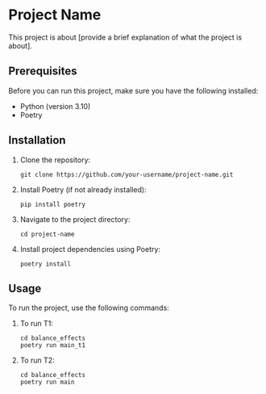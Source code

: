 # Project Name

This project is about [provide a brief explanation of what the project is about].

## Prerequisites

Before you can run this project, make sure you have the following installed:

- Python (version 3.10)
- Poetry

## Installation

1. Clone the repository:

    ```shell
    git clone https://github.com/your-username/project-name.git
    ```

2. Install Poetry (if not already installed):

    ```shell
    pip install poetry
    ```

3. Navigate to the project directory:

    ```shell
    cd project-name
    ```

4. Install project dependencies using Poetry:

    ```shell
    poetry install
    ```

## Usage

To run the project, use the following commands:

1. To run T1:

    ```shell
    cd balance_effects
    poetry run main_t1
    ```
2. To run T2:

    ```shell
    cd balance_effects
    poetry run main
    ```
 
